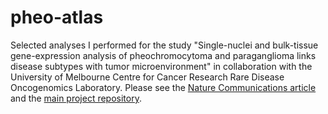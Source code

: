 # pheo-atlas
Selected analyses I performed for the study "Single-nuclei and bulk-tissue gene-expression analysis of pheochromocytoma and paraganglioma links disease subtypes with tumor microenvironment" in collaboration with the University of Melbourne Centre for Cancer Research Rare Disease Oncogenomics Laboratory. Please see the [Nature Communications article](https://www.nature.com/articles/s41467-022-34011-3) and the [main project repository](https://github.com/UMCCR-RADIO-Lab/snRNA-seq-atlas-of-pheochromocytoma-and-paraganglioma).
